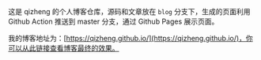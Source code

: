 这是 qizheng 的个人博客仓库，源码和文章放在 `blog` 分支下，生成的页面利用 Github Action 推送到 master 分支，通过 Github Pages 展示页面。


我的博客地址为：[https://qizheng.github.io/](https://qizheng.github.io/)，你可以从此链接查看博客最终的效果。

